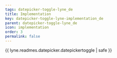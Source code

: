 ```yaml
---
tags: datepicker-toggle-lyne_de
title: Implementation
key: datepicker-toggle-lyne-implementation_de
parent: datepicker-toggle-lyne_de
icon: implementation
order: 3
permalink: false  
---
```

{{ lyne.readmes.datepicker.datepickertoggle | safe }}


